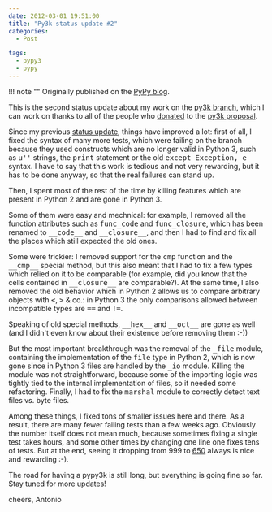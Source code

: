 ```yaml
---
date: 2012-03-01 19:51:00
title: "Py3k status update #2"
categories:
  - Post

tags:
  - pypy3
  - pypy
---
```


!!! note ""
    Originally published on the [PyPy blog](https://pypy.org/posts/2012/03/py3k-status-update-2-4018939509128176130.html).


<html><body><div class="document" id="py3k-status-update-2">   <p>This is the second status update about my work on the <a class="reference external" href="https://foss.heptapod.net/pypy/pypy/-/tree/branch/py3k">py3k branch</a>, which I can work on thanks to all of the people who <a class="reference external" href="/posts/2012/01/py3k-and-numpy-first-stage-thanks-to-3008917396290059758.html">donated</a> to the <a class="reference external" href="https://pypy.org/py3donate.html">py3k proposal</a>.
</p>
<!-- more -->
<p>Since my previous <a class="reference external" href="/posts/2012/02/py3k-status-update-8840622949715145821.html">status update</a>, things have improved a lot: first of all, I fixed the syntax of many more tests, which were failing on the branch because they used constructs which are no longer valid in Python 3, such as <tt class="docutils literal">u''</tt> strings, the <tt class="docutils literal">print</tt> statement or the old <tt class="docutils literal">except Exception, e</tt> syntax.  I have to say that this work is tedious and not very rewarding, but it has to be done anyway, so that the real failures can stand up.</p><p>Then, I spent most of the rest of the time by killing features which are present in Python 2 and are gone in Python 3.</p><p>Some of them were easy and mechnical: for example, I removed all the function attributes such as <tt class="docutils literal">func_code</tt> and <tt class="docutils literal">func_closure</tt>, which has been renamed to <tt class="docutils literal">__code__</tt> and <tt class="docutils literal">__closure__</tt>, and then I had to find and fix all the places which still expected the old ones.</p><p>Some were trickier: I removed support for the <tt class="docutils literal">cmp</tt> function and the <tt class="docutils literal">__cmp__</tt> special method, but this also meant that I had to fix a few types which relied on it to be comparable (for example, did you know that the cells contained in <tt class="docutils literal">__closure__</tt> are comparable?). At the same time, I also removed the old behavior which in Python 2 allows us to compare arbitrary objects with <tt class="docutils literal">&lt;</tt>, <tt class="docutils literal">&gt;</tt> &amp; co.: in Python 3 the only comparisons allowed between incompatible types are <tt class="docutils literal">==</tt> and <tt class="docutils literal">!=</tt>.</p><p>Speaking of old special methods, <tt class="docutils literal">__hex__</tt> and <tt class="docutils literal">__oct__</tt> are gone as well (and I didn't even know about their existence before removing them :-))</p><p>But the most important breakthrough was the removal of the <tt class="docutils literal">_file</tt> module, containing the implementation of the <tt class="docutils literal">file</tt> type in Python 2, which is now gone since in Python 3 files are handled by the <tt class="docutils literal">_io</tt> module.  Killing the module was not straightforward, because some of the importing logic was tightly tied to the internal implementation of files, so it needed some refactoring. Finally, I had to fix the <tt class="docutils literal">marshal</tt> module to correctly detect text files vs. byte files.</p><p>Among these things, I fixed tons of smaller issues here and there. As a result, there are many fewer failing tests than a few weeks ago.  Obviously the number itself does not mean much, because sometimes fixing a single test takes hours, and some other times by changing one line one fixes tens of tests. But at the end, seeing it dropping from 999 to <a class="reference external" href="https://buildbot.pypy.org/summary?category=linux32&amp;branch=py3k&amp;recentrev=53071:411bb6d819b1">650</a> always is nice and rewarding :-).</p><p>The road for having a pypy3k is still long, but everything is going fine so far. Stay tuned for more updates!</p><p>cheers, Antonio</p></div></body></html>
